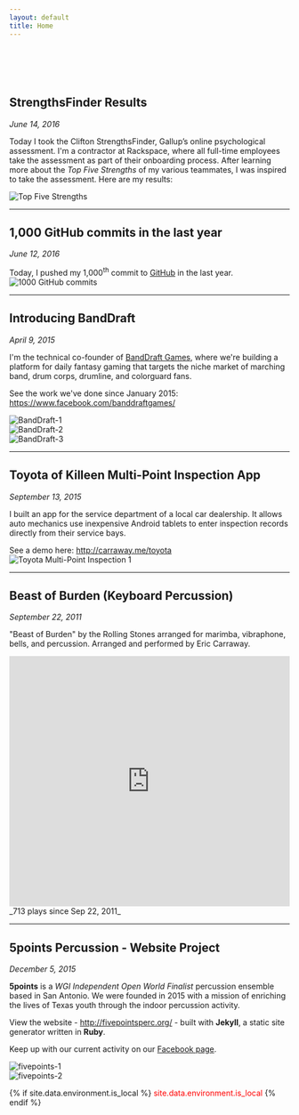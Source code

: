 ```yaml
---
layout: default
title: Home
---
```

<h1 style="visibility:hidden">Home</h1>

## StrengthsFinder Results
_June 14, 2016_

Today I took the Clifton StrengthsFinder, Gallup’s online psychological assessment.
I'm a contractor at Rackspace, where all full-time employees take the assessment as part of their
onboarding process.  After learning more about the _Top Five Strengths_ of my various teammates,
I was inspired to take the assessment. Here are my results:
<ol style="display:none">
  <li>Ideation</li>
  <li>Strategic</li>
  <li>Input</li>
  <li>Achiever</li>
  <li>Maximizer</li>
</ol>
<img src="../assets/five-strengths/five-strengths-750.png"
     style="max-width:500px"
     alt="Top Five Strengths">

<hr>

## 1,000 GitHub commits in the last year
_June 12, 2016_

Today, I pushed my 1,000<sup>th</sup> commit to
<a href="https://github.com/ericcarraway">GitHub</a> in the last year.
<img src="../assets/img/1000-commits.jpg"
     style="max-width:500px"
     alt="1000 GitHub commits">

<hr>

## Introducing BandDraft
_April 9, 2015_

I'm the technical co-founder of
<a href="http://banddraft.co/">BandDraft Games</a>,
where we're building a platform for daily fantasy gaming
that targets the niche market of marching band, drum corps, drumline, and colorguard fans.

See the work we've done since January 2015:
<a href="https://www.facebook.com/banddraftgames/">
https://www.facebook.com/banddraftgames/</a>
<div class="row">
  <div class="col-xs-4">
    <img src="../assets/banddraft/banddraft-1.jpg" alt="BandDraft-1">
  </div>
  <div class="col-xs-4">
    <img src="../assets/banddraft/banddraft-2.jpg" alt="BandDraft-2">
  </div>
  <div class="col-xs-4">
    <img src="../assets/banddraft/banddraft-3.jpg" alt="BandDraft-3">
  </div>
</div>

<hr>

## Toyota of Killeen Multi-Point Inspection App
_September 13, 2015_

I built an app for the service department of a local car dealership.
It allows auto mechanics use inexpensive Android tablets to enter inspection records
directly from their service bays.

See a demo here: <a href="http://carraway.me/toyota">http://carraway.me/toyota</a>
<img src="../assets/toyota-mpi/toyota-mpi-1.png"
     style="max-width:500px"
     alt="Toyota Multi-Point Inspection 1">

<hr>

## Beast of Burden (Keyboard Percussion)
_September 22, 2011_

"Beast of Burden" by the Rolling Stones arranged for marimba, vibraphone, bells, and percussion.
Arranged and performed by Eric Carraway.

<iframe width="100%" height="450" scrolling="no" frameborder="no"
src="https://w.soundcloud.com/player/?url=https%3A//api.soundcloud.com/tracks/23887807&amp;auto_play=false&amp;hide_related=false&amp;show_comments=true&amp;show_user=true&amp;show_reposts=false&amp;visual=true">
</iframe>
<!-- #TODO: update this dynamically via the SoundCloud API -->
_713 plays since Sep 22, 2011_

<hr>

## 5points Percussion - Website Project
_December 5, 2015_

**5points** is a _WGI Independent Open World Finalist_ percussion ensemble based in San Antonio.
We were founded in 2015 with a mission of enriching the lives of Texas youth through the
indoor percussion activity.

View the website -
<a href="http://fivepointsperc.org/">http://fivepointsperc.org/</a>
\- built with **Jekyll**, a static site generator written in **Ruby**.

Keep up with our current activity on our
<a href="https://www.facebook.com/5points-1625994204338697/">
Facebook page</a>.
<div class="row">
  <div class="col-xs-6">
    <img src="../assets/fivepoints/fivepointsperc-1.jpg" alt="fivepoints-1">
  </div>
  <div class="col-xs-6">
    <img src="../assets/fivepoints/fivepointsperc-2.jpg" alt="fivepoints-2">
  </div>
</div>

{% if site.data.environment.is_local %}
<span style="color: red;">
      site.data.environment.is_local
</span>
{% endif %}
